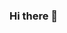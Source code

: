 ### Hi there 👋

<!--
**abdullahmohamedali/abdullahmohamedali** is a ✨ _special_ ✨ repository because its `README.md` (this file) appears on your GitHub profile.

Here are some ideas to get you started...
- 🌱 I’m currently learning porgraming
- 👯 I’m looking to collaborate on ...
- 🤔 I’m looking for help with ...
- 💬 Ask me about ...
- 📫 How to reach me: ...
-->
